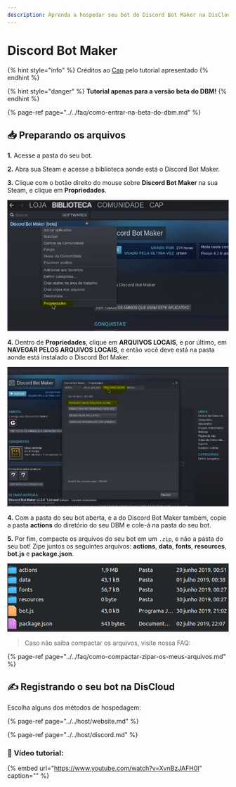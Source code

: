 ```yaml
---
description: Aprenda a hospedar seu bot do Discord Bot Maker na DisCloud
---
```


# Discord Bot Maker

{% hint style="info" %}
Créditos ao [Cap](https://twitter.com/CapOliveiraBr) pelo tutorial apresentado
{% endhint %}

{% hint style="danger" %}
**Tutorial apenas para a versão beta do DBM!**
{% endhint %}

{% page-ref page="../../faq/como-entrar-na-beta-do-dbm.md" %}

## 📥 Preparando os arquivos

**1.** Acesse a pasta do seu bot.

**2.** Abra sua Steam e acesse a biblioteca aonde está o Discord Bot Maker.

**3.** Clique com o botão direito do mouse sobre **Discord Bot Maker** na sua Steam, e clique em **Propriedades**.

![Clique em Propriedades](../../.gitbook/assets/1.JPG)

**4.** Dentro de **Propriedades**, clique em **ARQUIVOS LOCAIS**, e por último, em **NAVEGAR PELOS ARQUIVOS LOCAIS**, e então você deve está na pasta aonde está instalado o Discord Bot Maker.

![Clique em ARQUIVOS LOCAIS, por &#xFA;ltimo, NAVEGAR PELOS ARQUIVOS LOCAIS](../../.gitbook/assets/2.JPG)

**4.** Com a pasta do seu bot aberta, e a do Discord Bot Maker também, copie a pasta **actions** do diretório do seu DBM e cole-á na pasta do seu bot.

**5.** Por fim, compacte os arquivos do seu bot em um `.zip`, e não a pasta do seu bot! Zipe juntos os seguintes arquivos: **actions**, **data**, **fonts**, **resources**, **bot.js** e **package.json**.

![](../../.gitbook/assets/image%20%2836%29.png)

> Caso não saiba compactar os arquivos, visite nossa FAQ:

{% page-ref page="../../faq/como-compactar-zipar-os-meus-arquivos.md" %}

## ✍ Registrando o seu bot na DisCloud

Escolha alguns dos métodos de hospedagem:

{% page-ref page="../../host/website.md" %}

{% page-ref page="../../host/discord.md" %}

### 🎥 **Vídeo tutorial**:

{% embed url="https://www.youtube.com/watch?v=XvnBzJAFH0I" caption="" %}

